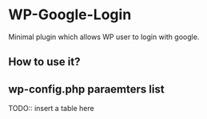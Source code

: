 # WP-Google-Login

Minimal plugin which allows WP user to login with google.


## How to use it?


## wp-config.php paraemters list

TODO:: insert a table here
